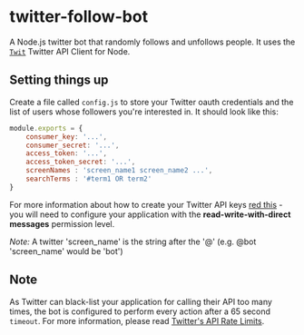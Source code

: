 # twitter-follow-bot

A Node.js twitter bot that randomly follows and unfollows people. It uses the [`Twit`](https://github.com/ttezel/twit "Twit's Githb repo") Twitter API Client for Node.

## Setting things up

Create a file called `config.js` to store your Twitter oauth credentials and the list of users whose followers you're interested in. It should look like this:
```javascript
module.exports = {
    consumer_key: '...',
	consumer_secret: '...',
	access_token: '...',
	access_token_secret: '...',
    screenNames : 'screen_name1 screen_name2 ...',
    searchTerms : '#term1 OR term2'
}
```
For more information about how to create your Twitter API keys [red this](https://twittercommunity.com/t/how-to-get-my-api-key/7033 "How to get my api key") - you will need to configure your application with the **read-write-with-direct messages** permission level.

*Note:* A twitter 'screen_name' is the string after the '@' (e.g. @bot 'screen_name' would be 'bot')

## Note
As Twitter can black-list your application for calling their API too many times, the bot is configured to perform every action after a 65 second `timeout`. For more information, please read [Twitter's API Rate Limits](https://dev.twitter.com/rest/public/rate-limiting "Twitter API Rate Limits").